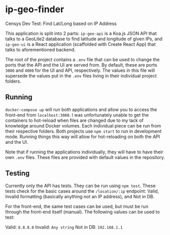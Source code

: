 # ip-geo-finder
Censys Dev Test: Find Lat/Long based on IP Address

This application is split into 2 parts: `ip-geo-api` is a Koa.js JSON API that talks to a GeoLite2 database to find latitude and longitude of given IPs, and `ip-geo-ui` is a React application (scaffolded with Create React App) that talks to aforementioned backend. 

The root of the project contains a `.env` file that can be used to change the ports that the API and the UI are served from. By default, these are ports `3000` and `4000` for the UI and API, respectively. The values in this file will supersede the values put in the `.env` files living in their individual project folders. 

## Running

`docker-compose up` will run both applications and allow you to access the front-end from `localhost:3000`. I was unfortunately unable to get the containers to hot-reload when files are changed due to my lack of knowledge around Docker volumes. Each individual piece can be run from their respective folders. Both projects use `npm start` to run in development mode. Running things this way will allow for hot-reloading on both the API and the UI.

Note that if running the applications individually, they will have to have their own `.env` files. These files are provided with default values in the repository.

## Testing

Currently only the API has tests. They can be run using `npm test`. These tests check for the basic cases around the `/location/:ip` endpoint: Valid, Invalid formatting (basically anything not an IP address), and Not in DB.

For the front-end, the same test cases can be used, but must be run through the front-end itself (manual). The following values can be used to test:

Valid: `8.8.8.8`
Invalid: `Any string`
Not in DB: `192.168.1.1`